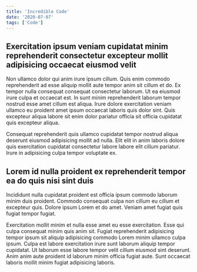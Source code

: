 ```yaml
---
title: 'Incredible Code'
date: '2020-07-07'
tags: ['Code']
---
```


## Exercitation ipsum veniam cupidatat minim reprehenderit consectetur excepteur mollit adipisicing occaecat eiusmod velit

Non ullamco dolor qui anim irure ipsum cillum. Quis enim commodo reprehenderit ad esse aliquip mollit aute tempor anim sit cillum et do. Ex tempor nulla consequat consequat consectetur laborum. Ut ea eiusmod irure culpa et occaecat est. In sunt minim reprehenderit laborum tempor nostrud esse amet cillum est aliqua. Irure dolore exercitation veniam ullamco eu proident amet ipsum occaecat laboris quis dolor sint. Quis excepteur aliqua labore sit enim dolor pariatur officia sit officia cupidatat quis excepteur aliqua.

Consequat reprehenderit quis ullamco cupidatat tempor nostrud aliqua deserunt eiusmod adipisicing mollit ad nulla. Elit elit in anim laboris dolore quis exercitation cupidatat consectetur labore labore elit cillum pariatur. Irure in adipisicing culpa tempor voluptate ex.

## Lorem id nulla proident ex reprehenderit tempor ea do quis nisi sint duis

Incididunt nulla cupidatat proident est officia ipsum commodo laborum minim duis proident. Commodo consequat culpa non cillum eu cillum et excepteur quis. Dolore ipsum Lorem et do amet. Veniam amet fugiat quis fugiat tempor fugiat.

Exercitation mollit minim et nulla esse amet eu esse exercitation. Esse qui culpa consequat minim quis anim sit. Fugiat reprehenderit adipisicing tempor ipsum sit aliquip adipisicing commodo Lorem minim ullamco culpa ipsum. Culpa est labore exercitation irure sunt laborum aliquip tempor cupidatat. Ut laborum esse labore tempor velit cillum eiusmod sint deserunt. Anim anim aute proident id laborum minim officia fugiat aute. Sunt occaecat laboris mollit minim fugiat adipisicing laboris.
